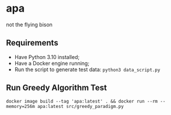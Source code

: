 # apa
not the flying bison

## Requirements
- Have Python 3.10 installed;
- Have a Docker engine running;
- Run the script to generate test data:
    `python3 data_script.py`

## Run Greedy Algorithm Test
```
docker image build --tag 'apa:latest' . && docker run --rm --memory=256m apa:latest src/greedy_paradigm.py
```

